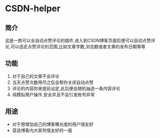 # CSDN-helper

## 简介
这是一款可以全自动点赞评论的插件,进入到CSDN博客页面后便可以自动点赞评论,可以选定点赞评论的范围,比如文章字数,浏览数或者文章的发布日期等等

## 功能
1. 对于自己的文章不会评论
2. 当天点赞次数用尽之后会帮你关闭自动点赞
3. 评论的内容你来提前设定,此后便会随机抽选一条内容评论
4. 纯模拟用户操作,安全并且不会引发账号异常

## 用途
* 对于想增加自己的博客曝光度的用户很友好
* 营造博客内大家热情友好的一面
